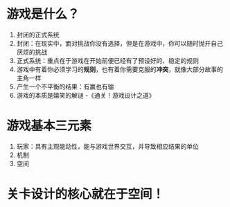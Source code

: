# 游戏是什么？
1. 封闭的正式系统
2. 封闭：在现实中，面对挑战你没有选择，但是在游戏中，你可以随时抛开自己厌烦的挑战
3. 正式系统：重点在于游戏在开始前便已经有了预设好的、稳定的规则
4. 游戏中有着你必须学习的**规则**，也有着你需要克服的**冲突**，就像大部分故事的主角一样
5. 产生一个不平衡的结果：有赢也有输 
6. 游戏的本质是嬉笑的解谜 -《通关！游戏设计之道》

# 游戏基本三元素
1. 玩家：具有主观能动性，能与游戏世界交互，并导致相应结果的单位
2. 机制
3. 空间

# 关卡设计的核心就在于空间！